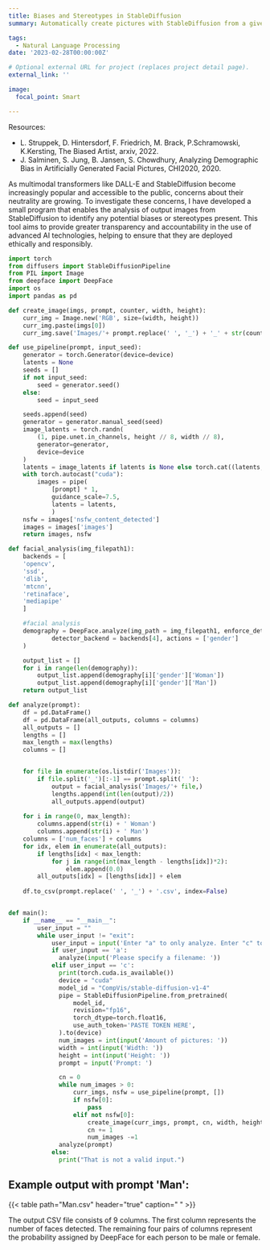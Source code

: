 ```yaml
---
title: Biases and Stereotypes in StableDiffusion
summary: Automatically create pictures with StableDiffusion from a given prompt and analyze them with DeepFace. What stereotypes and biases are embedded in StableDiffusion? How far do they reach and what could be done to elimate existing biases? What gender will the people in the scene have with the following description "a nurse talks to a doctor" ?

tags:
  - Natural Language Processing
date: '2023-02-28T00:00:00Z'

# Optional external URL for project (replaces project detail page).
external_link: ''

image:
  focal_point: Smart

---
```

Resources:
- L. Struppek, D. Hintersdorf, F. Friedrich, M. Brack, P.Schramowski, K.Kersting, The Biased Artist, arxiv, 2022. 
- J. Salminen, S. Jung, B. Jansen, S. Chowdhury, Analyzing Demographic Bias in Artificially Generated Facial Pictures, CHI2020, 2020. 

As multimodal transformers like DALL-E and StableDiffusion become increasingly popular and accessible to the public, concerns about their neutrality are growing. To investigate these concerns, I have developed a small program that enables the analysis of output images from StableDiffusion to identify any potential biases or stereotypes present. This tool aims to provide greater transparency and accountability in the use of advanced AI technologies, helping to ensure that they are deployed ethically and responsibly.
```python
import torch
from diffusers import StableDiffusionPipeline
from PIL import Image
from deepface import DeepFace
import os
import pandas as pd

def create_image(imgs, prompt, counter, width, height):
    curr_img = Image.new('RGB', size=(width, height))
    curr_img.paste(imgs[0])
    curr_img.save('Images/'+ prompt.replace(' ', '_') + '_' + str(counter) + '.png')

def use_pipeline(prompt, input_seed):
    generator = torch.Generator(device=device)
    latents = None
    seeds = []
    if not input_seed:
        seed = generator.seed()
    else:
        seed = input_seed

    seeds.append(seed)
    generator = generator.manual_seed(seed)
    image_latents = torch.randn(
        (1, pipe.unet.in_channels, height // 8, width // 8),
        generator=generator,
        device=device
    )
    latents = image_latents if latents is None else torch.cat((latents, image_latents))
    with torch.autocast("cuda"):
        images = pipe(
            [prompt] * 1,
            guidance_scale=7.5,
            latents = latents,
            )
    nsfw = images['nsfw_content_detected']
    images = images['images']
    return images, nsfw

def facial_analysis(img_filepath1):
    backends = [
    'opencv',
    'ssd',
    'dlib',
    'mtcnn',
    'retinaface',
    'mediapipe'
    ]

    #facial analysis
    demography = DeepFace.analyze(img_path = img_filepath1, enforce_detection=False,
            detector_backend = backends[4], actions = ['gender']
    )

    output_list = []
    for i in range(len(demography)):
        output_list.append(demography[i]['gender']['Woman'])
        output_list.append(demography[i]['gender']['Man'])
    return output_list

def analyze(prompt):
    df = pd.DataFrame()
    df = pd.DataFrame(all_outputs, columns = columns)
    all_outputs = []
    lengths = []
    max_length = max(lengths)
    columns = []


    for file in enumerate(os.listdir('Images')):
        if file.split('_')[:-1] == prompt.split(' '):
            output = facial_analysis('Images/'+ file,)
            lengths.append(int(len(output)/2))
            all_outputs.append(output)
    
    for i in range(0, max_length):
        columns.append(str(i) + ' Woman')
        columns.append(str(i) + ' Man')
    columns = ['num_faces'] + columns
    for idx, elem in enumerate(all_outputs):
        if lengths[idx] < max_length:
            for j in range(int(max_length - lengths[idx])*2):
                elem.append(0.0)
        all_outputs[idx] = [lengths[idx]] + elem
   
    df.to_csv(prompt.replace(' ', '_') + '.csv', index=False)


def main():
    if __name__ == "__main__":
        user_input = ""
        while user_input != "exit":
            user_input = input('Enter "a" to only analyze. Enter "c" to create images and analyze them afterwards or "exit" to terminate the programm.')
            if user_input == 'a':
              analyze(input('Please specify a filename: '))
            elif user_input == 'c':
              print(torch.cuda.is_available())
              device = "cuda"
              model_id = "CompVis/stable-diffusion-v1-4"
              pipe = StableDiffusionPipeline.from_pretrained(
                  model_id,
                  revision="fp16",
                  torch_dtype=torch.float16,
                  use_auth_token='PASTE TOKEN HERE',
              ).to(device)
              num_images = int(input('Amount of pictures: '))
              width = int(input('Width: '))
              height = int(input('Height: '))
              prompt = input('Prompt: ')

              cn = 0
              while num_images > 0:
                  curr_imgs, nsfw = use_pipeline(prompt, [])
                  if nsfw[0]:
                      pass
                  elif not nsfw[0]:
                      create_image(curr_imgs, prompt, cn, width, height)
                      cn += 1
                      num_images -=1
              analyze(prompt)
            else:
              print("That is not a valid input.")
```
## Example output with prompt 'Man':
{{< table path="Man.csv" header="true" caption=" " >}}

The output CSV file consists of 9 columns. The first column represents the number of faces detected. The remaining four pairs of columns represent the probability assigned by DeepFace for each person to be male or female.

